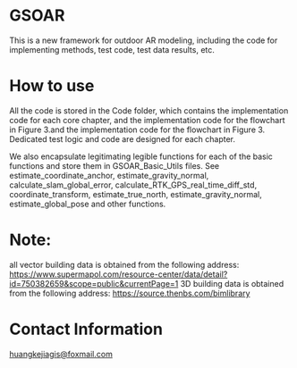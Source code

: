 
# GSOAR
This is a new framework for outdoor AR modeling, including the code for implementing methods, test code, test data results, etc.

# How to use
All the code is stored in the Code folder, which contains the implementation code for each core chapter, and the implementation code for the flowchart in Figure 3.and the implementation code for the flowchart in Figure 3. Dedicated test logic and code are designed for each chapter.

We also encapsulate legitimating legible functions for each of the basic functions and store them in GSOAR_Basic_Utils files. See estimate_coordinate_anchor, estimate_gravity_normal, calculate_slam_global_error, calculate_RTK_GPS_real_time_diff_std, coordinate_transform, estimate_true_north, estimate_gravity_normal, estimate_global_pose and other functions.

# Note: 
all vector building data is obtained from the following address: https://www.supermapol.com/resource-center/data/detail?id=750382659&scope=public&currentPage=1
3D building data is obtained from the following address: https://source.thenbs.com/bimlibrary

# Contact Information
huangkejiagis@foxmail.com


